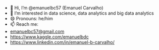 - 👋 Hi, I’m @emanuelbc57 (Emanuel Carvalho)
- 👀 I’m interested in data science, data analytics and big data analytics
- 😄 Pronouns: he/him
- 📫 Reach me:
- emanuelbc57@gmail.com
- https://www.kaggle.com/emanuelbdc
- https://www.linkedin.com/in/emanuel-b-carvalho/


<!---
emanuelbc57/emanuelbc57 is a ✨ special ✨ repository because its `README.md` (this file) appears on your GitHub profile.
You can click the Preview link to take a look at your changes.
--->
